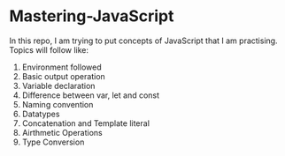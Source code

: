 # Mastering-JavaScript
In this repo, I am trying to put concepts of JavaScript that I am practising.
Topics will follow like:
1. Environment followed
2. Basic output operation
3. Variable declaration
4. Difference between var, let and const
5. Naming convention
6. Datatypes
7. Concatenation and Template literal
8. Airthmetic Operations
9. Type Conversion
